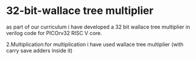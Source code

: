 # 32-bit-wallace tree multiplier 
as part of our curriculum i have developed a 32 bit wallace tree multiplier  in verilog code for PICOrv32 RISC V core. 

2.Multiplication:for multiplication i have used wallace tree multiplier (with carry save adders inside it)


